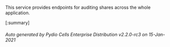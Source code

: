 






This service provides endpoints for auditing shares across the whole application.

[:summary]

###### Auto generated by Pydio Cells Enterprise Distribution v2.2.0-rc3 on 15-Jan-2021
